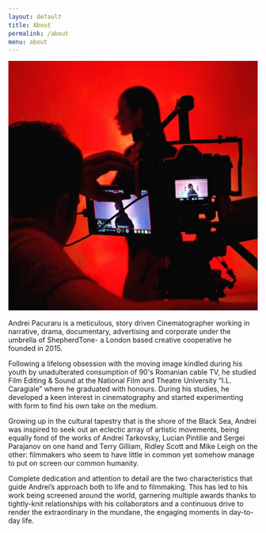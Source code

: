 ```yaml
---
layout: default
title: About
permalink: /about
menu: about
---
```


<article>
<div class="wrapper">
<div class="about-page">
  <div class="left">
  <a><img src="/assets/img/andrei.png"></a>
  </div>
  <div class="right">
  <p>Andrei Pacuraru is a meticulous, story driven Cinematographer working in narrative, drama, documentary, advertising and corporate under the umbrella of ShepherdTone- a London based creative cooperative he founded in 2015.</p>

  <p>Following a lifelong obsession with the moving image kindled during his youth by unadulterated consumption of 90's Romanian cable TV, he studied Film Editing & Sound at the National Film and Theatre University “I.L. Caragiale” where he graduated with honours. During his studies, he developed a keen interest in cinematography and started experimenting with form to find his own take on the medium.</p>

  <p>Growing up in the cultural tapestry that is the shore of the Black Sea, Andrei was inspired to seek out an eclectic array of artistic movements, being equally fond of the works of Andrei Tarkovsky, Lucian Pintilie and Sergei Parajanov  on one hand and Terry Gilliam, Ridley Scott and Mike Leigh on the other: filmmakers who seem to have little in common yet somehow manage to put on screen our common humanity.</p>
  
   <p>Complete dedication and attention to detail are the two characteristics that guide Andrei’s approach both to life and to filmmaking. This has led to his work being screened around the world, garnering multiple awards thanks to tightly-knit relationships with his collaborators and a continuous drive to render the extraordinary in the mundane, the engaging moments in day-to-day life.</p>
  
  </div>
</div>
</div>
</article>
